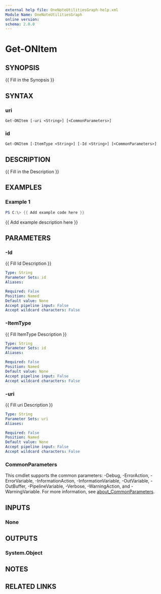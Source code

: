 ```yaml
---
external help file: OneNoteUtilitiesGraph-help.xml
Module Name: OneNoteUtilitiesGraph
online version:
schema: 2.0.0
---
```


# Get-ONItem

## SYNOPSIS
{{ Fill in the Synopsis }}

## SYNTAX

### uri
```
Get-ONItem [-uri <String>] [<CommonParameters>]
```

### id
```
Get-ONItem [-ItemType <String>] [-Id <String>] [<CommonParameters>]
```

## DESCRIPTION
{{ Fill in the Description }}

## EXAMPLES

### Example 1
```powershell
PS C:\> {{ Add example code here }}
```

{{ Add example description here }}

## PARAMETERS

### -Id
{{ Fill Id Description }}

```yaml
Type: String
Parameter Sets: id
Aliases:

Required: False
Position: Named
Default value: None
Accept pipeline input: False
Accept wildcard characters: False
```

### -ItemType
{{ Fill ItemType Description }}

```yaml
Type: String
Parameter Sets: id
Aliases:

Required: False
Position: Named
Default value: None
Accept pipeline input: False
Accept wildcard characters: False
```

### -uri
{{ Fill uri Description }}

```yaml
Type: String
Parameter Sets: uri
Aliases:

Required: False
Position: Named
Default value: None
Accept pipeline input: False
Accept wildcard characters: False
```

### CommonParameters
This cmdlet supports the common parameters: -Debug, -ErrorAction, -ErrorVariable, -InformationAction, -InformationVariable, -OutVariable, -OutBuffer, -PipelineVariable, -Verbose, -WarningAction, and -WarningVariable. For more information, see [about_CommonParameters](http://go.microsoft.com/fwlink/?LinkID=113216).

## INPUTS

### None

## OUTPUTS

### System.Object
## NOTES

## RELATED LINKS
